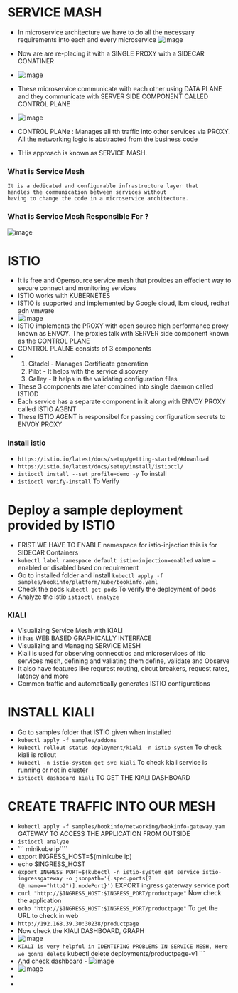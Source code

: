 
# SERVICE MASH
- In microservice architecture we have to do all the necessary requirements into each and every microservice
![image](https://github.com/pavankumar0077/ISTIO/assets/40380941/2ce16ab4-57c0-4492-91aa-09a2c8b8c97a)

- Now are are re-placing it with a SINGLE PROXY with a SIDECAR CONATINER
- ![image](https://github.com/pavankumar0077/ISTIO/assets/40380941/97009963-a4e2-4d4c-917e-2dacfee1c120)

- These microservice communicate with each other using DATA PLANE and they communicate with SERVER SIDE COMPONENT CALLED CONTROL PLANE
- ![image](https://github.com/pavankumar0077/ISTIO/assets/40380941/caf3a7e8-6916-409e-a713-7e4451acf967)
- CONTROL PLANe : Manages all tth traffic into other services via PROXY. All the networking logic is abstracted from the business code
- THis approach is known as SERVICE MASH.

 ### What is Service Mesh 
 ```
It is a dedicated and configurable infrastructure layer that
handles the communication between services without
having to change the code in a microservice architecture.
```
### What is Service Mesh Responsible For ?
![image](https://github.com/pavankumar0077/ISTIO/assets/40380941/26550b2a-f903-42a9-af25-8fedd5529eb9)

# ISTIO
- It is free and Opensource service mesh that provides an effecient way to secure connect and monitoring services
- ISTIO works with KUBERNETES
- ISTIO is supported and implemented by Google cloud, Ibm cloud, redhat adn vmware
- ![image](https://github.com/pavankumar0077/ISTIO/assets/40380941/55129590-75c3-4092-a0e2-164977a145c9)
- ISTIO implements the PROXY with open source high performance proxy known as ENVOY. The proxies talk with SERVER side component known as the CONTROL PLANE
- CONTROL PLALNE consists of 3 components
- 1. Citadel - Manages Certificate generation 
  2. Pilot - It helps with the service discovery
  3. Galley - It helps in the validating configuration files
- These 3 components are later combined into single daemon called ISTIOD
- Each service has a separate component in it along with ENVOY PROXY called ISTIO AGENT
- These ISTIO AGENT is responsibel for passing configuration secrets to ENVOY PROXY

### Install istio
- ``` https://istio.io/latest/docs/setup/getting-started/#download ```
- ``` https://istio.io/latest/docs/setup/install/istioctl/ ```
- ``` istioctl install --set profile=demo -y ``` To install
- ``` istioctl verify-install ``` To Verify

# Deploy a sample deployment provided by ISTIO
- FRIST WE HAVE TO ENABLE namespace for istio-injection this is for SIDECAR Containers
- ``` kubectl label namespace default istio-injection=enabled ``` value = enabled or disabled bsed on requirement
- Go to installed folder and install ``` kubectl apply -f samples/bookinfo/platform/kube/bookinfo.yaml ```
-  Check the pods ``` kubectl get pods ``` To verify the deployment of pods
-  Analyze the istio ``` istioctl analyze ```

### KIALI
- Visualizing Service Mesh with KIALI
- it has WEB BASED GRAPHICALLY INTERFACE
- Visualizing and Managing SERVICE MESH
- Kiali is used for observing connecctios and microservices of itio services mesh, defining and valiating them define, validate and Observe
- It also have features like requrest routing, circut breakers, request rates, latency and more
- Common traffic and automatically generates ISTIO configurations

# INSTALL KIALI
- Go to samples folder that ISTIO given when installed
- ``` kubectl apply -f samples/addons ```
- ``` kubectl rollout status deployment/kiali -n istio-system ``` To check kiali is rollout
- ``` kubectl -n istio-system get svc kiali ``` To check kiali service is running or not in cluster
- ``` istioctl dashboard kiali ``` TO GET THE KIALI DASHBOARD

# CREATE TRAFFIC INTO OUR MESH
- ``` kubectl apply -f samples/bookinfo/networking/bookinfo-gateway.yam ``` GATEWAY TO ACCESS THE APPLICATION FROM OUTSIDE
- ``` istioctl analyze  ```
- ``` minikube ip````
- export INGRESS_HOST=$(minikube ip)
- echo $INGRESS_HOST
- ``` export INGRESS_PORT=$(kubectl -n istio-system get service istio-ingressgateway -o jsonpath='{.spec.ports[?(@.name=="http2")].nodePort}') ``` EXPORT ingress gaterway service port
- ``` curl "http://$INGRESS_HOST:$INGRESS_PORT/productpage" ``` Now check the application
- ``` echo "http://$INGRESS_HOST:$INGRESS_PORT/productpage" ``` To get the URL to check in web
- ``` http://192.168.39.30:30238/productpage ```
- Now check the KIALI DASHBOARD, GRAPH
- ![image](https://github.com/pavankumar0077/ISTIO/assets/40380941/891f8df0-9707-4476-a112-e2d59ed4f720)
- ``` KIALI is very helpful in IDENTIFING PROBLEMS IN SERVICE MESH, Here we gonna delete ```  kubectl delete deployments/productpage-v1 ```
- And check dashboard - ![image](https://github.com/pavankumar0077/ISTIO/assets/40380941/01f9c875-8ae1-40c7-9f52-b6d974ecc8e0)
- ![image](https://github.com/pavankumar0077/ISTIO/assets/40380941/6a874f40-4919-4d35-8be7-8503104260c8)
- 
- 
